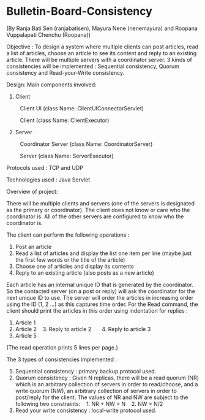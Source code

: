 # Bulletin-Board-Consistency
(By Ranja Bati Sen (ranjabatisen), Mayura Nene (nenemayura) and Roopana Vuppalapati Chenchu (Roopana))

Objective : 
To design a system where multiple clients can post articles, read a list of articles, choose an article to see its content and reply to an existing article. There will be multiple servers with a coordinator server. 3 kinds of consistencies will be implemented : Sequential consistency, Quorum consistency and Read-your-Write consistency.

Design:
Main components involved: 
1. Client

      &nbsp;&nbsp;&nbsp;Client UI (class Name: ClientUIConnectorServlet)
      
      &nbsp;&nbsp;&nbsp;Client (class Name: ClientExecutor)
2. Server 

      &nbsp;&nbsp;&nbsp;Coordinator Server (class Name: CoordinatorServer)
      
      &nbsp;&nbsp;&nbsp;Server (class Name: ServerExecutor)
      
      
Protocols used : TCP and UDP

Technologies used : Java Servlet


Overview of project:

There will be multiple clients and servers (one of the servers is designated as the primary or coordinator). The client does not know or care who the coordinator is. All of the other servers are configured to know who the coordinator is.

The client can perform the following operations :
1. Post an article
2. Read a list of articles and display the list one item per line (maybe just the first few words or the title of
the article)
3. Choose one of articles and display its contents
4. Reply to an existing article (also posts as a new article)


Each article has an internal unique ID that is generated by the coordinator. So the contacted server (on a post or reply) will ask the coordinator for the next unique ID to use. The server will order the articles in increasing order using the ID (1, 2 …) as this captures time order. For the Read command, the client should print the articles in this order using indentation for replies :
1. Article 1
2. Article 2
      &nbsp;&nbsp;&nbsp;3. Reply to article 2
             &nbsp;&nbsp;&nbsp;&nbsp;&nbsp;&nbsp;4. Reply to article 3
5. Article 5

(The read operation prints 5 lines per page.)


The 3 types of consistencies implemented :
1. Sequential consistency : primary backup protocol used.
2. Quorum consistency : Given N replicas, there will be a read quorum (NR) which is an arbitrary collection of servers in order to read/choose, and a write quorum (NW), an arbitrary collection of servers in order to post/reply for the client. The values of NR and NW are subject to the following two constraints:
    &nbsp;&nbsp;&nbsp;1. NR + NW > N
    &nbsp;&nbsp;&nbsp;2. NW > N/2
3. Read your write consistency : local-write protocol used.
